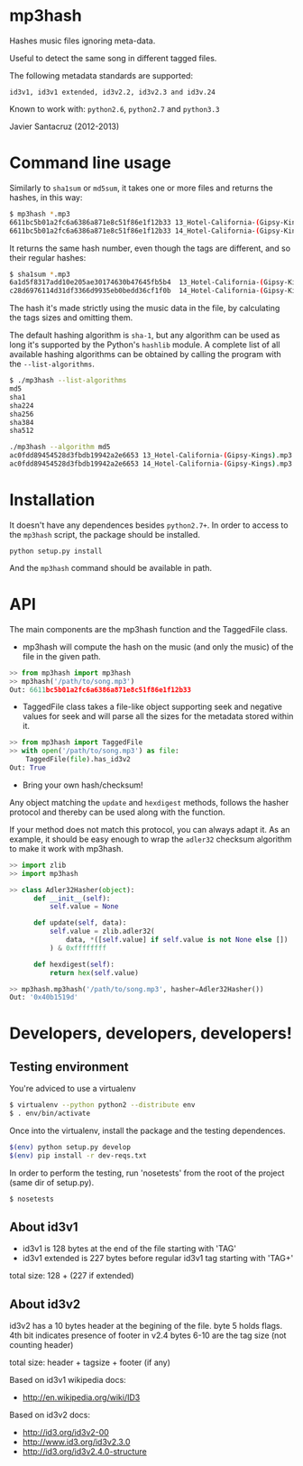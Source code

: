 # mp3hash

Hashes music files ignoring meta-data.

Useful to detect the same song in different tagged files.

The following metadata standards are supported:

    id3v1, id3v1 extended, id3v2.2, id3v2.3 and id3v.24

Known to work with: `python2.6`, `python2.7` and `python3.3`

Javier Santacruz (2012-2013)

# Command line usage

Similarly to `sha1sum` or `md5sum`, it takes one or more files and returns the hashes, in this way:

```bash
$ mp3hash *.mp3
6611bc5b01a2fc6a6386a871e8c51f86e1f12b33 13_Hotel-California-(Gipsy-Kings).mp3
6611bc5b01a2fc6a6386a871e8c51f86e1f12b33 14_Hotel-California-(Gipsy-Kings).mp3
```

It returns the same hash number, even though the tags are different, and so their regular hashes:

```bash
$ sha1sum *.mp3
6a1d5f8317add10e205ae30174630b47645fb5b4  13_Hotel-California-(Gipsy-Kings).mp3
c28d6976114d31df3366d9935eb0bedd36cf1f0b  14_Hotel-California-(Gipsy-Kings).mp3
```

The hash it's made strictly using the music data in the file, by calculating the tags sizes and
omitting them.

The default hashing algorithm is `sha-1`, but any algorithm can be used as long it's supported by
the Python's `hashlib` module. A complete list of all available hashing algorithms can be obtained
by calling the program with the `--list-algorithms`.

```bash
$ ./mp3hash --list-algorithms
md5
sha1
sha224
sha256
sha384
sha512
```

```bash
./mp3hash --algorithm md5
ac0fdd89454528d3fbdb19942a2e6653 13_Hotel-California-(Gipsy-Kings).mp3
ac0fdd89454528d3fbdb19942a2e6653 14_Hotel-California-(Gipsy-Kings).mp3
```

# Installation

It doesn't have any dependences besides `python2.7+`.
In order to access to the `mp3hash` script, the package should be installed.

    python setup.py install

And the `mp3hash` command should be available in path.

# API

The main components are the mp3hash function and the TaggedFile class.

- mp3hash will compute the hash on the music (and only the music)
  of the file in the given path.


```python
>> from mp3hash import mp3hash
>> mp3hash('/path/to/song.mp3')
Out: 6611bc5b01a2fc6a6386a871e8c51f86e1f12b33
```

- TaggedFile class takes a file-like object supporting
  seek and negative values for seek and will parse all the sizes
  for the metadata stored within it.

```python
>> from mp3hash import TaggedFile
>> with open('/path/to/song.mp3') as file:
    TaggedFile(file).has_id3v2
Out: True
```

- Bring your own hash/checksum!

Any object matching the `update` and `hexdigest` methods, follows the hasher protocol and thereby can be used along with the function.

If your method does not match this protocol, you can always adapt it. As an example, it should be easy enough to wrap the `adler32` checksum algorithm to make it work with mp3hash.

```python
>> import zlib
>> import mp3hash

>> class Adler32Hasher(object):
      def __init__(self):
          self.value = None

      def update(self, data):
          self.value = zlib.adler32(
              data, *([self.value] if self.value is not None else [])
          ) & 0xffffffff

      def hexdigest(self):
          return hex(self.value)

>> mp3hash.mp3hash('/path/to/song.mp3', hasher=Adler32Hasher())
Out: '0x40b1519d'
```

# Developers, developers, developers!

## Testing environment

You're adviced to use a virtualenv

```bash
$ virtualenv --python python2 --distribute env
$ . env/bin/activate
```

Once into the virtualenv, install the package and the testing dependences.

```bash
$(env) python setup.py develop
$(env) pip install -r dev-reqs.txt
```

In order to perform the testing, run 'nosetests' from the root of the project (same dir of setup.py).

```bash
$ nosetests
```

## About id3v1

- id3v1 is 128 bytes at the end of the file starting with 'TAG'
- id3v1 extended is 227 bytes before regular id3v1 tag starting with 'TAG+'

total size: 128 + (227 if extended)

## About id3v2

id3v2 has a 10 bytes header at the begining of the file.
      byte 5 holds flags. 4th bit indicates presence of footer in v2.4
      bytes 6-10 are the tag size (not counting header)

total size: header + tagsize + footer (if any)

Based on id3v1 wikipedia docs:

- http://en.wikipedia.org/wiki/ID3


Based on id3v2 docs:

- http://id3.org/id3v2-00
- http://www.id3.org/id3v2.3.0
- http://id3.org/id3v2.4.0-structure

